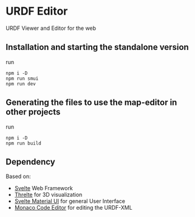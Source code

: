 # URDF Editor
URDF Viewer and Editor for the web


## Installation and starting the standalone version

run

```
npm i -D
npm run smui
npm run dev
```

## Generating the files to use the map-editor in other projects

run

```
npm i -D
npm run build
```


## Dependency

Based on:
 - [Svelte](https://svelte.dev) Web Framework
 - [Threlte](https://threlte.xyz) for 3D visualization
 - [Svelte Material UI](https://sveltematerialui.com/) for general User Interface
 - [Monaco Code Editor](https://microsoft.github.io/monaco-editor/) for editing the URDF-XML